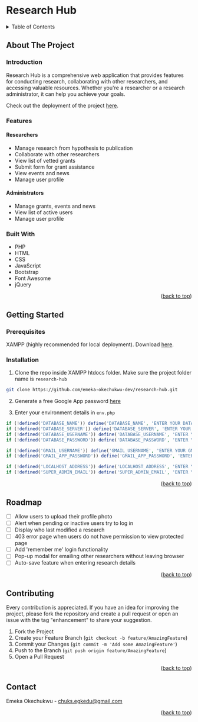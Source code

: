<a name="readme-top"></a>

# Research Hub

<details>
  <summary>Table of Contents</summary>
  <ol>
    <li>
      <a href="#about-the-project">About The Project</a>
      <ul>
        <li><a href="#introduction">Introduction</a></li>
        <li><a href="#features">Features</a></li>
        <li><a href="#built-with">Built With</a></li>
      </ul>
    </li>
    <li>
      <a href="#getting-started">Getting Started</a>
      <ul>
        <li><a href="#prerequisites">Prerequisites</a></li>
        <li><a href="#installation">Installation</a></li>
      </ul>
    </li>
    <li><a href="#roadmap">Roadmap</a></li>
    <li><a href="#contributing">Contributing</a></li>
    <li><a href="#contact">Contact</a></li>
  </ol>
</details>


## About The Project

### Introduction

Research Hub is a comprehensive web application that provides features for conducting research, collaborating with other researchers, and accessing valuable resources. Whether you're a researcher or a research administrator, it can help you achieve your goals.

<p>Check out the deployment of the project <a href="https://research-hub.000webhostapp.com" target="_blank">here</a>.</p>


### Features

#### Researchers

- Manage research from hypothesis to publication
- Collaborate with other researchers
- View list of vetted grants
- Submit form for grant assistance
- View events and news
- Manage user profile

#### Administrators

- Manage grants, events and news
- View list of active users
- Manage user profile

### Built With

- PHP
- HTML
- CSS
- JavaScript
- Bootstrap
- Font Awesome
- jQuery

<p align="right">(<a href="#readme-top">back to top</a>)</p>


## Getting Started

### Prerequisites

XAMPP (highly recommended for local deployment). Download [here](https://www.apachefriends.org/download.html).

### Installation

1. Clone the repo inside XAMPP htdocs folder. Make sure the project folder name is `research-hub`

```sh
git clone https://github.com/emeka-okechukwu-dev/research-hub.git
```

2. Generate a free Google App password [here](https://support.google.com/mail/answer/185833?hl=en)

3. Enter your environment details in `env.php`

```php
if (!defined('DATABASE_NAME')) define('DATABASE_NAME', 'ENTER YOUR DATABASE NAME');
if (!defined('DATABASE_SERVER')) define('DATABASE_SERVER', 'ENTER YOUR DATABASE SERVER');
if (!defined('DATABASE_USERNAME')) define('DATABASE_USERNAME', 'ENTER YOUR DATABASE USERNAME');
if (!defined('DATABASE_PASSWORD')) define('DATABASE_PASSWORD', 'ENTER YOUR DATABASE PASSWORD');

if (!defined('GMAIL_USERNAME')) define('GMAIL_USERNAME', 'ENTER YOUR GMAIL USERNAME');
if (!defined('GMAIL_APP_PASSWORD')) define('GMAIL_APP_PASSWORD', 'ENTER YOUR GOOGLE APP PASSWORD');

if (!defined('LOCALHOST_ADDRESS')) define('LOCALHOST_ADDRESS', 'ENTER YOUR LOCALHOST ADDRESS');
if (!defined('SUPER_ADMIN_EMAIL')) define('SUPER_ADMIN_EMAIL', 'ENTER YOUR SUPER ADMIN EMAIL');
```

<p align="right">(<a href="#readme-top">back to top</a>)</p>


## Roadmap

- [ ] Allow users to upload their profile photo
- [ ] Alert when pending or inactive users try to log in
- [ ] Display who last modified a research
- [ ] 403 error page when users do not have permission to view protected page
- [ ] Add 'remember me' login functionality
- [ ] Pop-up modal for emailing other researchers without leaving browser
- [ ] Auto-save feature when entering research details

<p align="right">(<a href="#readme-top">back to top</a>)</p>


## Contributing

Every contribution is appreciated. If you have an idea for improving the project, please fork the repository and create a pull request or open an issue with the tag "enhancement" to share your suggestion.

1. Fork the Project
2. Create your Feature Branch (`git checkout -b feature/AmazingFeature`)
3. Commit your Changes (`git commit -m 'Add some AmazingFeature'`)
4. Push to the Branch (`git push origin feature/AmazingFeature`)
5. Open a Pull Request

<p align="right">(<a href="#readme-top">back to top</a>)</p>


## Contact

Emeka Okechukwu - chuks.egkedu@gmail.com

<p align="right">(<a href="#readme-top">back to top</a>)</p>
